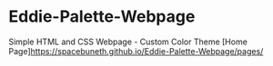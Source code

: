 # Eddie-Palette-Webpage
Simple HTML and CSS Webpage - Custom Color Theme
[Home Page]<https://spacebuneth.github.io/Eddie-Palette-Webpage/pages/>
